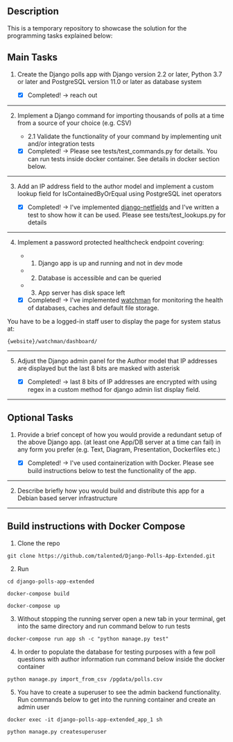 ## Description

<p>This is a temporary repository to showcase the solution for the programming tasks
explained below:</p>

## Main Tasks

1. Create the Django polls app with Django version 2.2 or later, Python 3.7 or later and PostgreSQL version 11.0 or later as database system

   - [x] Completed! -> reach out

---

2. Implement a Django command for importing thousands of polls at a time from a source of your choice (e.g. CSV)

   - 2.1 Validate the functionality of your command by implementing unit and/or integration tests

   - [x] Completed! -> Please see tests/test_commands.py for details. You can run tests inside docker container. See details in docker section below.

---

3. Add an IP address field to the author model and implement a custom lookup field for IsContainedByOrEqual using PostgreSQL inet operators

   - [x] Completed! -> I've implemented [django-netfields](https://pypi.org/project/django-netfields/ "django-netfiels") and I've written a test to show how it can be used. Please see tests/test_lookups.py for details

---

4. Implement a password protected healthcheck endpoint covering:

   - 1. Django app is up and running and not in dev mode
   - 2. Database is accessible and can be queried
   - 3. App server has disk space left

   - [x] Completed! -> I've implemented [watchman](https://github.com/mwarkentin/django-watchman "watchman") for monitoring the health of databases, caches and default file storage.

You have to be a logged-in staff user to display the page for system status at:

```shell
{website}/watchman/dashboard/
```

---

5. Adjust the Django admin panel for the Author model that IP addresses are displayed but the last 8 bits are masked with asterisk

   - [x] Completed! -> last 8 bits of IP addresses are encrypted with using regex in a custom method for django admin list display field.

---

## Optional Tasks

1. Provide a brief concept of how you would provide a redundant setup of the above Django app. (at least one App/DB server at a time can fail) in any form you prefer (e.g. Text, Diagram, Presentation, Dockerfiles etc.)

   - [x] Completed! -> I've used containerization with Docker. Please see build instructions below to test the functionality of the app.

---

2. Describe briefly how you would build and distribute this app for a Debian based server infrastructure

---

## Build instructions with Docker Compose

1. Clone the repo

```shell
git clone https://github.com/talented/Django-Polls-App-Extended.git
```

2. Run

```shell
cd django-polls-app-extended

docker-compose build

docker-compose up
```

3. Without stopping the running server open a new tab in your terminal, get into the same directory and run command below to run tests

```
docker-compose run app sh -c "python manage.py test"
```

4. In order to populate the database for testing purposes with a few poll questions with author information run command below inside the docker container

```
python manage.py import_from_csv /pgdata/polls.csv
```

5. You have to create a superuser to see the admin backend functionality. Run commands below to get into the running container and create an admin user

```
docker exec -it django-polls-app-extended_app_1 sh

python manage.py createsuperuser
```
